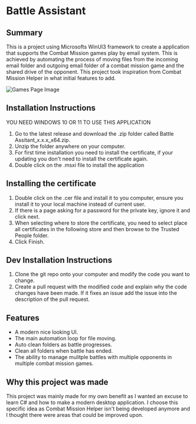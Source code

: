 # Battle Assistant

## Summary
This is a project using Microsofts WinUI3 framework to create a application that supports the Combat Mission games play by email system. This is achieved by automating the process of moving files from the incoming email folder and outgoing email folder of a combat mission game and the shared drive of the opponent. This project took inspiration from Combat Mission Helper in what initial features to add.

![Games Page Image](https://user-images.githubusercontent.com/94839295/175392448-bdb0f9dc-3658-444c-95e8-489fe7a0c355.png)

## Installation Instructions
YOU NEED WINDOWS 10 OR 11 TO USE THIS APPLICATION
1. Go to the latest release and download the .zip folder called Battle Assitant_x.x.x_x64.zip.
2. Unzip the folder anywhere on your computer.
3. For first time installation you need to install the certificate, if your updating you don't need to install the certificate again.
4. Double click on the .msxi file to install the application

## Installing the certificate
1. Double click on the .cer file and install it to you computer, ensure you install it to your local machine instead of current user. 
2. If there is a page asking for a password for the private key, ignore it and click next.
3. When selecting where to store the certificate, you need to select place all certificates in the following store and then browse to the Trusted People folder.
4. Click Finish.

## Dev Installation Instructions
1. Clone the git repo onto your computer and modify the code you want to change.
2. Create a pull request with the modified code and explain why the code changes have been made. If it fixes an issue add the issue into the description of the pull request.

## Features
- A modern nice looking UI.
- The main automation loop for file moving.
- Auto clean folders as battle progresses.
- Clean all folders when battle has ended.
- The ability to manage mulitple battles with multiple opponents in multiple combat mission games.

## Why this project was made
This project was mainly made for my own benefit as I wanted an excuse to learn C# and how to make a modern desktop application. I choose this specific idea as Combat Mission Helper isn't being developed anymore and I thought there were areas that could be improved upon. 

